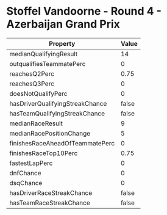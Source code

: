 # Stoffel Vandoorne - Round 4 - Azerbaijan Grand Prix
Property | Value
--- | ---
medianQualifyingResult | 14
outqualifiesTeammatePerc | 0
reachesQ2Perc | 0.75
reachesQ3Perc | 0
doesNotQualifyPerc | 0
hasDriverQualifyingStreakChance | false
hasTeamQualifyingStreakChance | false
medianRaceResult | 9
medianRacePositionChange | 5
finishesRaceAheadOfTeammatePerc | 0
finishesRaceTop10Perc | 0.75
fastestLapPerc | 0
dnfChance | 0
dsqChance | 0
hasDriverRaceStreakChance | false
hasTeamRaceStreakChance | false
